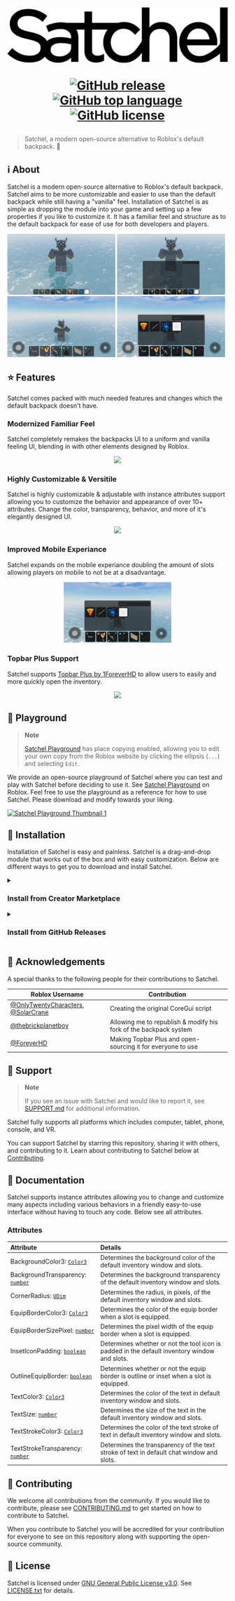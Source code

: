 <h1 align="center">
  <picture>
    <source media="(prefers-color-scheme: dark)" srcset="assets/SatchelWhite.png">
    <source media="(prefers-color-scheme: light)" srcset="assets/SatchelBlack.png">
    <img src="assets/SatchelBlack.png">
  </picture>
  
  [![GitHub release](https://img.shields.io/github/v/release/RyanLua/Satchel?include_prereleases&logo=robloxstudio&logoColor=white&color=00a2ff)](https://github.com/RyanLua/Satchel/releases)
  [![GitHub top language](https://img.shields.io/github/languages/top/RyanLua/Satchel?logo=lua&color=00a2ff)](https://github.com/RyanLua/Satchel/search?l=lua)
  [![GitHub license](https://img.shields.io/github/license/RyanLua/Satchel?logo=gnu&color=00a2ff)](LICENSE.txt)
</h1>

> Satchel, a modern open-source alternative to Roblox's default backpack. 💼

## ℹ️ About

Satchel is a modern open-source alternative to Roblox's default backpack. Satchel aims to be more customizable and easier to use than the default backpack while still having a "vanilla" feel. Installation of Satchel is as simple as dropping the module into your game and setting up a few properties if you like to customize it. It has a familiar feel and structure as to the default backpack for ease of use for both developers and players.

<img src="assets/SatchelThumbnail1.png" style="width: 49%;"> <img src="assets/SatchelThumbnail2.png" style="width: 49%;">
<img src="assets/SatchelThumbnail3.png" style="width: 49%;"> <img src="assets/SatchelThumbnail4.png" style="width: 49%;">

## ⭐ Features

Satchel comes packed with much needed features and changes which the default backpack doesn't have.

### Modernized Familiar Feel

Satchel completely remakes the backpacks UI to a uniform and vanilla feeling UI, blending in with other elements designed by Roblox.

<div align="center">
  <img src="https://github.com/RyanLua/Satchel/assets/80087248/2bbe27e8-2f8e-4305-b968-635316551395" style="width: 49%;">
</div>

### Highly Customizable & Versitile

Satchel is highly customizable & adjustable with instance attributes support allowing you to customize the behavior and appearance of over 10+ attributes. Change the color, transparency, behavior, and more of it's elegantly designed UI.

<div align="center">
  <img src="https://github.com/RyanLua/Satchel/assets/80087248/a115e388-de55-4cfa-9c41-63b117df4b74" style="width: 49%;">
</div>

### Improved Mobile Experiance

Satchel expands on the mobile experiance doubling the amount of slots allowing players on mobile to not be at a disadvantage.

<div align="center">
  <img src="assets/SatchelThumbnail4.png" style="width: 49%;">
</div>

### Topbar Plus Support

Satchel supports [Topbar Plus by 1ForeverHD](https://github.com/1ForeverHD/TopbarPlus) to allow users to easily and more quickly open the inventory.

<div align="center">
  <img src="https://github.com/RyanLua/Satchel/assets/80087248/95d22c15-0eec-4862-8f1c-8407fd325729" style="width: 49%;">
</div>

## 🛝 Playground

> **Note**
>
> [Satchel Playground](https://www.roblox.com/games/13592168150) has place copying enabled, allowing you to edit your own copy from the Roblox website by clicking the ellipsis (`...`) and selecting `Edit`.

We provide an open-source playground of Satchel where you can test and play with Satchel before deciding to use it. See [Satchel Playground](https://www.roblox.com/games/13592168150) on Roblox. Feel free to use the playground as a reference for how to use Satchel. Please download and modify towards your liking.

[![Satchel Playground Thumbnail 1](https://github.com/RyanLua/Satchel/assets/80087248/e4c58793-05cc-4102-9d5e-a8b961915669)](https://www.roblox.com/games/13592168150)

## 🔽 Installation

Installation of Satchel is easy and painless. Satchel is a drag-and-drop module that works out of the box and with easy customization. Below are different ways to get you to download and install Satchel.

<details>

<summary><h3>Install from Creator Marketplace</h3></summary>

1. Get the Satchel module from the [Creator Marketplace](https://create.roblox.com/marketplace/asset/13947506401).

![CreatorMarketplace](assets/CreatorMarketplace.png)

2. Open Roblox Studio and create a new place or open an existing place.

3. Open or locate the [Toolbox](https://create.roblox.com/docs/studio/toolbox).

![View Tab Toolbox](https://prod.docsiteassets.roblox.com/assets/studio/general/View-Tab-Toolbox.png)

4. Open your [Inventory](https://create.roblox.com/docs/studio/toolbox#inventory) from the [Toolbox](https://create.roblox.com/docs/studio/toolbox).

![Inventory Tab](https://prod.docsiteassets.roblox.com/assets/studio/toolbox/Inventory-Tab.png)

5. Search for `Satchel` created by `WinnersTakesAll` and click on it.

![Toolbox](assets/MarketplaceCard.png)

6. Insert `Satchel` into the [Explorer](https://create.roblox.com/docs/studio/explorer) and drag into [StarterPlayerScripts](https://create.roblox.com/docs/reference/engine/classes/StarterPlayerScripts).

![Explorer](https://github.com/RyanLua/Satchel/assets/80087248/97d51886-08b6-40bb-b16b-90433dd7d2b7)

</details>

<details>

<summary><h3>Install from GitHub Releases</h3></summary>

1. Download the `Satchel.rbxmx` file from [Releases](https://github.com/RyanLua/Satchel/releases).

![GitHubRelease](assets/GitHubReleases.png)

2. Open Roblox Studio and create a new place or open an existing place.

3. Go to the [Explorer](https://create.roblox.com/docs/studio/explorer) and right click on [`StarterPlayerScripts`](https://create.roblox.com/docs/reference/engine/classes/StarterPlayerScripts) and click on `Insert from file...`.

![InsertFromFile](assets/InsertFromFile.png)

4. Select the `Satchel.rbxmx` you downloaded from GitHub and click `Open`.

![UploadFile](assets/SelectFile.png)

5. Ensure that `Satchel`is in [StarterPlayerScripts](https://create.roblox.com/docs/reference/engine/classes/StarterPlayerScripts).

![Explorer](https://github.com/RyanLua/Satchel/assets/80087248/97d51886-08b6-40bb-b16b-90433dd7d2b7)

</details>

## 👤 Acknowledgements

A special thanks to the following people for their contributions to Satchel.

| Roblox Username | Contribution |
| --- | --- |
| [@OnlyTwentyCharacters](https://www.roblox.com/users/28969907/profile), [@SolarCrane](https://www.roblox.com/users/29373363/profile) | Creating the original CoreGui script |
| [@thebrickplanetboy](https://www.roblox.com/users/525495863/profile) | Allowing me to republish & modify his fork of the backpack system |
| [@ForeverHD](https://www.roblox.com/users/82347291/profile) | Making Topbar Plus and open-sourcing it for everyone to use |

## 💖 Support

> **Note**
>
> If you see an issue with Satchel and would like to report it, see [SUPPORT.md](SUPPORT.md) for additional information.

Satchel fully supports all platforms which includes computer, tablet, phone, console, and VR.

You can support Satchel by starring this repository, sharing it with others, and contributing to it. Learn about contributing to Satchel below at [Contributing](#contributing).

## 📖 Documentation

Satchel supports instance attributes allowing you to change and customize many aspects including various behaviors in a friendly easy-to-use interface without having to touch any code. Below see all attributes.

### Attributes

| Attribute | Details |
| :--- | :--- |
| BackgroundColor3: [`Color3`](https://create.roblox.com/docs/reference/engine/datatypes/Color3) | Determines the background color of the default inventory window and slots. |
| BackgroundTransparency: [`number`](https://create.roblox.com/docs/scripting/luau/numbers) | Determines the background transparency of the default inventory window and slots. |
| CornerRadius: [`UDim`](https://create.roblox.com/docs/reference/engine/datatypes/UDim) | Determines the radius, in pixels, of the default inventory window and slots. |
| EquipBorderColor3: [`Color3`](https://create.roblox.com/docs/reference/engine/datatypes/Color3) | Determines the color of the equip border when a slot is equipped. |
| EquipBorderSizePixel: [`number`](https://create.roblox.com/docs/scripting/luau/numbers) | Determines the pixel width of the equip border when a slot is equipped. |
| InsetIconPadding: [`boolean`](https://create.roblox.com/docs/scripting/luau/booleans) | Determines whether or not the tool icon is padded in the default inventory window and slots. |
| OutlineEquipBorder: [`boolean`](https://create.roblox.com/docs/scripting/luau/booleans) | Determines whether or not the equip border is outline or inset when a slot is equipped. |
| TextColor3: [`Color3`](https://create.roblox.com/docs/reference/engine/datatypes/Color3) | Determines the color of the text in default inventory window and slots. |
| TextSize: [`number`](https://create.roblox.com/docs/scripting/luau/numbers) | Determines the size of the text in the default inventory window and slots. |
| TextStrokeColor3: [`Color3`](https://create.roblox.com/docs/reference/engine/datatypes/Color3) | Determines the color of the text stroke of text in default inventory window and slots. |
| TextStrokeTransparency: [`number`](https://create.roblox.com/docs/scripting/luau/numbers) | Determines the transparency of the text stroke of text in default chat window and slots. |

<!-- Enums aren't supported by Rojo so this is commented out for now until a fix is available.

| EquipBorderMode: [`BorderMode`](https://create.roblox.com/docs/reference/engine/enums/BorderMode) | Determines in what manner the equip border is laid out relative to its dimensions when a slot is equipped. |
| FontFace: [`Font`](https://create.roblox.com/docs/reference/engine/enums/Font) | Determines the font of the default inventory window and slots. |

-->

## 🙏 Contributing

We welcome all contributions from the community. If you would like to contribute, please see [CONTRIBUTING.md](CONTRIBUTING.md) to get started on how to contribute to Satchel.

When you contribute to Satchel you will be accredited for your contribution for everyone to see on this repository along with supporting the open-source community.

## 📃 License

Satchel is licensed under [GNU General Public License v3.0](https://www.gnu.org/licenses/). See [LICENSE.txt](LICENSE.txt) for details.
